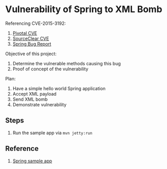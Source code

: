 # Vulnerability of Spring to XML Bomb

Referencing CVE-2015-3192:
1. [Pivotal CVE](http://pivotal.io/security/cve-2015-3192)
2. [SourceClear CVE](https://srcclr.com/security/denial-service-dos-xml-bomb/java/s-1799)
3. [Spring Bug Report](https://jira.spring.io/browse/SPR-13136)

Objective of this project:
1. Determine the vulnerable methods causing this bug
2. Proof of concept of the vulnerability

Plan:
1. Have a simple hello world Spring application
2. Accept XML payload
3. Send XML bomb
4. Demonstrate vulnerability

## Steps
1. Run the sample app via `mvn jetty:run`

## Reference
1. [Spring sample app](https://github.com/earldouglas/spring-mvc-json-and-xml)
